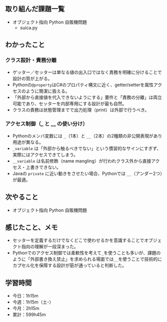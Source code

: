 ## 取り組んだ課題一覧
- オブジェクト指向 Python 自販機問題
    - suica.py
## わかったこと
### クラス設計・責務分離
- ゲッター／セッターは単なる値の出入口ではなく責務を明確に分けることで設計の質が上がる。
- Pythonの`@property`はC#のプロパティ構文に近く、getter/setterを属性アクセスのように簡潔に扱える。
- 「外部から直接値を代入できないようにする」要件と「責務の分離」は両立可能であり、セッターを内部専用にする設計が最も自然。
- クラスの責務は状態管理までで出力処理（print）は外部で行うべき。

### アクセス制御（_ と __ の使い分け）
- Pythonのメンバ変数には `_`（1本）と `__`（2本）の2種類の非公開表現があり用途が異なる。
- `_variable` は「外部から触るべきでない」という慣習的なサインにすぎず、実際にはアクセスできてしまう。
- `__variable` は名前修飾（name mangling）が行われクラス外から直接アクセス・上書きできない。
- Javaの `private` に近い動きをさせたい場合、Pythonでは `__`（アンダー2つ）が最適。
## 次やること
- オブジェクト指向 Python 自販機問題
## 感じたこと、メモ
- セッターを定義するだけでなくどこで使わせるかを意識することでオブジェクト指向の理解が一段深まった。
- Pythonでのアクセス制御では柔軟性を考えて`_`を使うことも多いが、課題のように「外部書き換え禁止」を求められる場面では`__`を使うことで技術的にカプセル化を保障する設計が筋が通っていると判断した。
## 学習時間
- 今日：1h15m
- 今週：1h15m（土-）
- 今月：2h15m
- 累計：599h45m